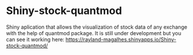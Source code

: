 # Shiny-stock-quantmod
Shiny aplication that allows the visualization of stock data of any exchange with the help of quantmod package.
It is still under development but you can see it working here: https://rayland-magalhes.shinyapps.io/Shiny-stock-quantmod/
